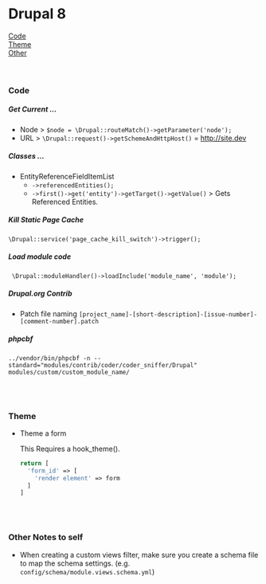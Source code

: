 # Drupal 8
[Code](#code)  
[Theme](#theme)  
[Other](#other)  
<br>
<br>



### Code

##### Get Current ...
* Node > `$node = \Drupal::routeMatch()->getParameter('node');`
* URL > `\Drupal::request()->getSchemeAndHttpHost()` = http://site.dev

##### Classes ...
* EntityReferenceFieldItemList
	* `->referencedEntities();`
	* `->first()->get('entity')->getTarget()->getValue()` > Gets Referenced Entities.

##### Kill Static Page Cache
`\Drupal::service('page_cache_kill_switch')->trigger();`

##### Load module code
` \Drupal::moduleHandler()->loadInclude('module_name', 'module');`

##### Drupal.org Contrib
* Patch file naming `[project_name]-[short-description]-[issue-number]-[comment-number].patch`

##### phpcbf
`../vendor/bin/phpcbf -n --standard="modules/contrib/coder/coder_sniffer/Drupal" modules/custom/custom_module_name/`

<br>
<br>



### Theme
* Theme a form

  This Requires a hook_theme().
  ```php
  return [
    'form_id' => [
      'render element' => form
    ]
  ]
  ``` 

<br>
<br>



### Other Notes to self
* When creating a custom views filter, make sure you create a schema file to map the schema settings. (e.g. `config/schema/module.views.schema.yml`)

<br>
<br>